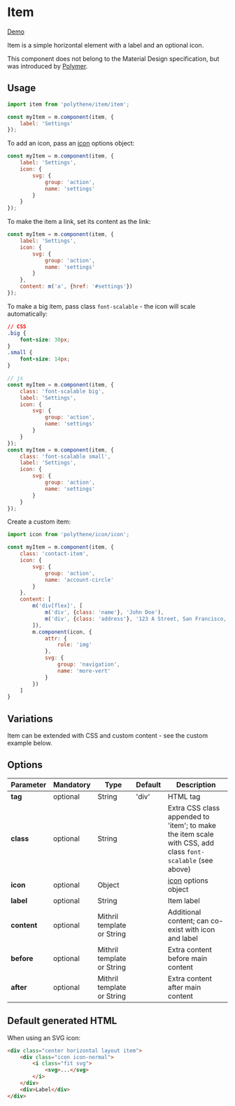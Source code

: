 # Item

<a class="btn-demo" href="http://arthurclemens.github.io/Polythene-Examples/index.html#/item">Demo</a>

Item is a simple horizontal element with a label and an optional icon.

This component does not belong to the Material Design specification, but was introduced by <a href="https://www.polymer-project.org/0.5/docs/elements/core-item.html" target="_blank">Polymer</a>.


## Usage

~~~javascript
import item from 'polythene/item/item';

const myItem = m.component(item, {
    label: 'Settings'
});
~~~

To add an icon, pass an [icon](#icon) options object:

~~~javascript
const myItem = m.component(item, {
	label: 'Settings',
    icon: {
        svg: {
            group: 'action',
            name: 'settings'
        }
    }
});
~~~

To make the item a link, set its content as the link:

~~~javascript
const myItem = m.component(item, {
	label: 'Settings',
    icon: {
        svg: {
            group: 'action',
            name: 'settings'
        }
    },
    content: m('a', {href: '#settings'})
});
~~~

To make a big item, pass class `font-scalable` - the icon will scale automatically:

~~~css
// CSS
.big {
	font-size: 30px;
}
.small {
	font-size: 14px;
}
~~~

~~~javascript
// js
const myItem = m.component(item, {
	class: 'font-scalable big',
	label: 'Settings',
    icon: {
        svg: {
            group: 'action',
            name: 'settings'
        }
    }
});
const myItem = m.component(item, {
	class: 'font-scalable small',
	label: 'Settings',
    icon: {
        svg: {
            group: 'action',
            name: 'settings'
        }
    }
});
~~~

Create a custom item:

~~~javascript
import icon from 'polythene/icon/icon';

const myItem = m.component(item, {
    class: 'contact-item',
    icon: {
        svg: {
            group: 'action',
            name: 'account-circle'
        }
    },
    content: [
        m('div[flex]', [
            m('div', {class: 'name'}, 'John Doe'),
            m('div', {class: 'address'}, '123 A Street, San Francisco, CA')
        ]),
        m.component(icon, {
            attr: {
                role: 'img'
            },
            svg: {
                group: 'navigation',
                name: 'more-vert'
            }
        })
    ]
}
~~~

## Variations

Item can be extended with CSS and custom content - see the custom example below.


## Options

| **Parameter** |  **Mandatory** | **Type** | **Default** | **Description** |
| ------------- | -------------- | -------- | ----------- | --------------- |
| **tag** | optional | String | 'div' | HTML tag |
| **class** | optional | String |  | Extra CSS class appended to 'item'; to make the item scale with CSS, add class `font-scalable` (see above) |
| **icon** | optional | Object |  | [icon](#icon) options object |
| **label** | optional | String | | Item label |
| **content** | optional | Mithril template or String | | Additional content; can co-exist with icon and label |
| **before** | optional | Mithril template or String | | Extra content before main content |
| **after** | optional | Mithril template or String | | Extra content after main content |


## Default generated HTML

When using an SVG icon:

~~~html
<div class="center horizontal layout item">
    <div class="icon icon-normal">
        <i class="fit svg">
            <svg>...</svg>
        </i>
    </div>
    <div>Label</div>
</div>
~~~
